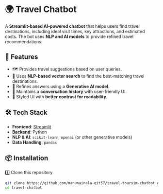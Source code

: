 # 🌍 Travel Chatbot  

A **Streamlit-based AI-powered chatbot** that helps users find travel destinations, including ideal visit times, key attractions, and estimated costs. The bot uses **NLP and AI models** to provide refined travel recommendations.

## 🚀 Features  

- 🗺️ Provides travel suggestions based on user queries.  
- 🎯 Uses **NLP-based vector search** to find the best-matching travel destinations.  
- 🤖 Refines answers using a **Generative AI model**.  
- 📝 Maintains a **conversation history** with user-friendly UI.  
- 🎨 Styled UI with **better contrast for readability**.  

## 🛠️ Tech Stack  

- **Frontend**: [Streamlit](https://streamlit.io/)  
- **Backend**: Python  
- **NLP & AI**: `scikit-learn`, `openai` (or other generative models)  
- **Data Handling**: `pandas`  

## 📦 Installation  

1️⃣ Clone this repository  
```bash
git clone https://github.com/manunainala-git57/travel-toursim-chatbot.git
cd travel-chatbot

